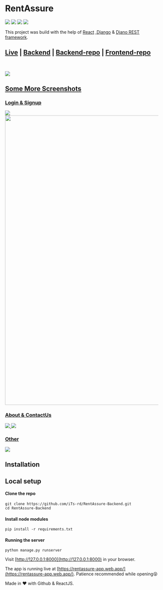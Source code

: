 # RentAssure

<img src="https://img.shields.io/badge/React-20232A?style=for-the-badge&logo=react&logoColor=61DAFB"> <img src="https://img.shields.io/badge/Django-092E20?style=for-the-badge&logo=django&logoColor=green"> <img src="https://img.shields.io/badge/DJANGO-REST-ff1709?style=for-the-badge&logo=django&logoColor=white&color=ff1709&labelColor=gray"> <img src="https://img.shields.io/badge/Bootstrap-563D7C?style=for-the-badge&logo=bootstrap&logoColor=white">

This project was build with the help of [React](https://reactjs.org) ,[Django](https://www.djangoproject.com/start/) & [Djano REST framework](https://www.django-rest-framework.org/).
<br/>

## [Live](https://rentassure-app.web.app/) | [Backend](https://rentassure-backend.herokuapp.com/) | [Backend-repo](https://github.com/iTs-rd/RentAssure-Backend) | [Frontend-repo](https://github.com/iTs-rd/RentAssure-Forntend)
<br>


<a href="https://rentassure-backend.herokuapp.com/"><img src="readme_img/1.png" />

## Some More Screenshots

### Login & Signup

<img src="readme_img/2.png" />

<img src="readme_img/3.png" width="950" />

### About & ContactUs

<img src="readme_img/4.png" />

<img src="readme_img/5.png" />

### Other

<img src="readme_img/6.jpg" />

</a>

## Installation

## Local setup

#### Clone the repo

    git clone https://github.com/iTs-rd/RentAssure-Backend.git
    cd RentAssure-Backend

#### Install node modules

    pip install -r requirements.txt

#### Running the server

    python manage.py runserver

Visit [http://127.0.0.1:8000](http://127.0.0.1:8000) in your browser.

The app is running live at [https://rentassure-app.web.app/](https://rentassure-app.web.app/). Patience recommended while opening:stuck_out_tongue_closed_eyes:

Made in :heart: with Github & ReactJS.
